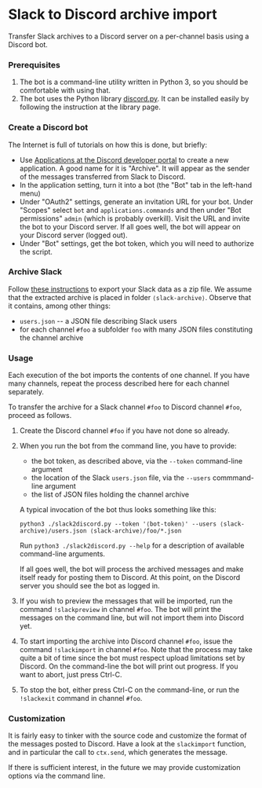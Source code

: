 # Slack to Discord archive import

Transfer Slack archives to a Discord server on a per-channel basis using a Discord bot.

### Prerequisites

1. The bot is a command-line utility written in Python 3, so you should be comfortable with using that.
2. The bot uses the Python library [discord.py](https://pypi.org/project/discord.py/). It can be installed easily by following the instruction at the library page.


### Create a Discord bot

The Internet is full of tutorials on how this is done, but briefly:

* Use [Applications at the Discord developer portal](https://discord.com/developers/applications) to create a new application. A good name for it is "Archive". It will appear as the sender of the messages transferred from Slack to Discord.
* In the application setting, turn it into a bot (the "Bot" tab in the left-hand menu)
* Under "OAuth2" settings, generate an invitation URL for your bot. Under "Scopes" select `bot` and
  `applications.commands` and then under "Bot permissions" `admin` (which is probably overkill). Visit the URL and
  invite the bot to your Discord server. If all goes well, the bot will appear on your Discord server (logged out).
* Under "Bot" settings, get the bot token, which you will need to authorize the script.

### Archive Slack

Follow [these instructions](https://slack.com/intl/en-si/help/articles/201658943-Export-your-workspace-data) to export your Slack data as a zip file. We assume that the extracted archive is placed in folder `⟨slack-archive⟩`. Observe that it contains, among other things:

* `users.json` -- a JSON file describing Slack users
* for each channel `#foo` a subfolder `foo` with many JSON files constituting the channel archive

### Usage

Each execution of the bot imports the contents of one channel. If you have many channels, repeat the process described here for each channel separately.

To transfer the archive for a Slack channel `#foo` to Discord channel `#foo`, proceed as follows.

1. Create the Discord channel `#foo` if you have not done so already.
2. When you run the bot from the command line, you have to provide:

   * the bot token, as described above, via the `--token` command-line argument
   * the location of the Slack `users.json` file, via the `--users` commmand-line argument
   * the list of JSON files holding the channel archive

   A typical invocation of the bot thus looks something like this:

   ```
   python3 ./slack2discord.py --token '⟨bot-token⟩' --users ⟨slack-archive⟩/users.json ⟨slack-archive⟩/foo/*.json
   ```

   Run `python3 ./slack2discord.py --help` for a description of available command-line arguments.

   If all goes well, the bot will process the archived messages and make itself ready for posting them to Discord.
   At this point, on the Discord server you should see the bot as logged in.

2. If you wish to preview the messages that will be imported, run the command `!slackpreview` in channel `#foo`.
   The bot will print the messages on the command line, but will not import them into Discord yet.

3. To start importing the archive into Discord channel `#foo`, issue the command `!slackimport` in channel `#foo`.
   Note that the process may take quite a bit of time since the bot must respect upload limitations set by Discord.
   On the command-line the bot will print out progress. If you want to abort, just press Ctrl-C.

4. To stop the bot, either press Ctrl-C on the command-line, or run the `!slackexit` command in channel `#foo`.

### Customization

It is fairly easy to tinker with the source code and customize the format of the messages posted to Discord. Have a look at the `slackimport` function, and in particular the call to `ctx.send`, which generates the message.

If there is sufficient interest, in the future we may provide customization options via the command line.

